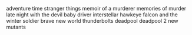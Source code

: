 adventure time
stranger things
memoir of a murderer
memories of murder
late night with the devil
baby driver
interstellar
hawkeye
falcon and the winter soldier
brave new world
thunderbolts
deadpool
deadpool 2
new mutants